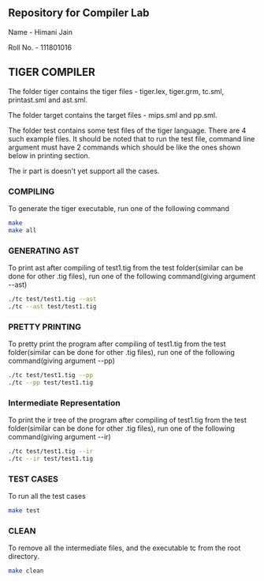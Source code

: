 ## Repository for Compiler Lab 

Name - Himani Jain

Roll No. - 111801016

## TIGER COMPILER

The folder tiger contains the tiger files - tiger.lex, tiger.grm, tc.sml, printast.sml and ast.sml. 

The folder target contains the target files - mips.sml and pp.sml.

The folder test contains some test files of the tiger language. There are 4 such example files. It should be noted that to run the test file, command line argument must have 2 commands which should be like the ones shown below in printing section. 

The ir part is doesn't yet support all the cases. 

### COMPILING

To generate the tiger executable, run one of the following command 
```bash
make 
make all
```

### GENERATING AST 

To print ast after compiling of test1.tig from the test folder(similar can be done for other .tig files), run one of the following command(giving argument --ast)
```bash
./tc test/test1.tig --ast
./tc --ast test/test1.tig 
```

### PRETTY PRINTING

To pretty print the program after compiling of test1.tig from the test folder(similar can be done for other .tig files), run one of the following command(giving argument --pp)
```bash
./tc test/test1.tig --pp
./tc --pp test/test1.tig
```

### Intermediate Representation

To print the ir tree of the program after compiling of test1.tig from the test folder(similar can be done for other .tig files), run one of the following command(giving argument --ir)
```bash
./tc test/test1.tig --ir
./tc --ir test/test1.tig
```

### TEST CASES

To run all the test cases
```bash
make test
```

### CLEAN

To remove all the intermediate files, and the executable tc from the root directory.
```bash
make clean
```





